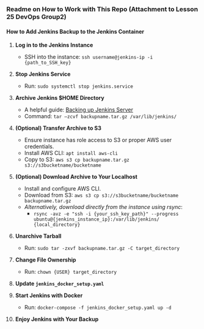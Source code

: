 ### Readme on How to Work with This Repo (Attachment to Lesson 25 DevOps Group2)

#### How to Add Jenkins Backup to the Jenkins Container

1. **Log in to the Jenkins Instance**
    - SSH into the instance: `ssh username@jenkins-ip -i {path_to_SSH_key}`

2. **Stop Jenkins Service**
    - Run: `sudo systemctl stop jenkins.service`

3. **Archive Jenkins $HOME Directory**
    - A helpful guide: [Backing up Jenkins Server](https://medium.com/@swarnamalya044/backing-up-jenkins-server-and-restoring-into-another-new-jenkins-server-61980d74b34d)
    - Command: `tar –zcvf backupname.tar.gz /var/lib/jenkins/`

4. **(Optional) Transfer Archive to S3**
    - Ensure instance has role access to S3 or proper AWS user credentials.
    - Install AWS CLI: `apt install aws-cli`
    - Copy to S3: `aws s3 cp backupname.tar.gz s3://s3bucketname/bucketname`

5. **(Optional) Download Archive to Your Localhost**
    - Install and configure AWS CLI.
    - Download from S3: `aws s3 cp s3://s3bucketname/bucketname backupname.tar.gz`
    - *Alternatively, download directly from the instance using rsync*:
      - `rsync -avz -e "ssh -i {your_ssh_key_path}" --progress ubuntu@{jenkins_instance_ip}:/var/lib/jenkins/ {local_directory}`

6. **Unarchive Tarball**
    - Run: `sudo tar -zxvf backupname.tar.gz -C target_directory`

7. **Change File Ownership**
    - Run: `chown {USER} target_directory`

8. **Update `jenkins_docker_setup.yaml`**

9. **Start Jenkins with Docker**
    - Run: `docker-compose -f jenkins_docker_setup.yaml up -d`

10. **Enjoy Jenkins with Your Backup**
